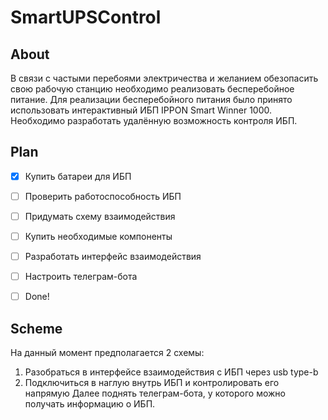 # SmartUPSControl

## About
В связи с частыми перебоями электричества и желанием обезопасить свою рабочую станцию необходимо реализовать бесперебойное питание. Для реализации бесперебойного питания было принято использовать интерактивный ИБП IPPON Smart Winner 1000. Необходимо разработать удалённую возможность контроля ИБП.
## Plan

- [x] Купить батареи для ИБП

- [ ] Проверить работоспособность ИБП

- [ ] Придумать схему взаимодействия

- [ ] Купить необходимые компоненты

- [ ] Разработать интерфейс взаимодействия

- [ ] Настроить телеграм-бота

- [ ] Done!

## Scheme 
На данный момент предполагается 2 схемы:
1. Разобраться в интерфейсе взаимодействия с ИБП через usb type-b
2. Подключиться в наглую внутрь ИБП и контролировать его напрямую
Далее поднять телеграм-бота, у которого можно получать информацию о ИБП.
